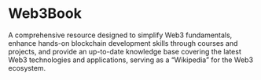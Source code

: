 # Web3Book
A comprehensive resource designed to simplify Web3 fundamentals, enhance hands-on blockchain development skills through courses and projects, and provide an up-to-date knowledge base covering the latest Web3 technologies and applications, serving as a “Wikipedia” for the Web3 ecosystem.
